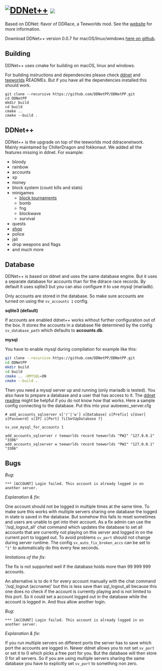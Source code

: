 [![DDNet++](./data/ddnetpp.svg)](./data/ddnetpp.svg)
[![](https://github.com/DDNetPP/DDNetPP/workflows/Build/badge.svg)](https://github.com/DDNetPP/DDNetPP/actions?query=workflow%3ABuild+event%3Apush+branch%3Amaster)
================================

Based on DDNet: flavor of DDRace, a Teeworlds mod. See the [website](http://ddnet.tw) for more information.

Download DDNet++ version 0.0.7 for macOS/linux/windows [here on github](https://github.com/DDNetPP/DDNetPP/releases/tag/v.0.0.7).

Building
--------

DDNet++ uses cmake for building on macOS, linux and windows.

For building instructions and dependencies please check [ddnet](https://github.com/ddnet/ddnet/blob/master/README.md) and [teeworlds](https://github.com/teeworlds/teeworlds/blob/master/readme.md) READMEs.
But if you have all the dependencies installed this should work.

```
git clone --recursive https://github.com/DDNetPP/DDNetPP.git
cd DDNetPP
mkdir build
cd build
cmake ..
cmake --build .
```

DDNet++
--------

DDNet++ is the upgrade on top of the teeworlds mod ddracenetwork.
Mainly maintained by ChillerDragon and fokkonaut.
We added all the features missing in ddnet. For example:
- bloody
- rainbow
- accounts
- xp
- money
- block system (count kills and stats)
- minigames
  + [block tournaments](./docs/block_tournaments.md)
  + bomb
  + fng
  + blockwave
  + survival
- quests
- [shop](./docs/shop.md)
- police
- jail
- drop weapons and flags
- and much more

Database
--------

DDNet++ is based on ddnet and uses the same database engine. But it uses a separate database for accounts than
for the ddrace race records. By default it uses sqlite3 but you can also configure it to use mysql (mariadb).


Only accounts are stored in the database. So make sure accounts are turned on using the ``sv_accounts 1`` config.

**sqlite3 (default)**

If accounts are enabled ddnet++ works without further configuration out of the box.
It stores the accounts in a database file determined by the config ``sv_database_path``
which defaults to **accounts.db**.

**mysql**

You have to enable mysql during compilation for example like this:

```sh
git clone --recursive https://github.com/DDNetPP/DDNetPP.git
cd DDNetPP
mkdir build
cd build
cmake .. -DMYSQL=ON
cmake --build .
```

Then you need a mysql server up and running (only mariadb is tested).
You also have to prepare a database and a user that has access to it. The [ddnet readme](https://github.com/ddnet/ddnet?tab=readme-ov-file#importing-the-official-ddnet-database) might be helpful if you do not know how that works.
Here a sample config connecting to the database. Put this into your autoexec_server.cfg

```
# add_accounts_sqlserver s['r'|'w'] s[Database] s[Prefix] s[User] s[Password] s[IP] i[Port] ?i[SetUpDatabase ?]

sv_use_mysql_for_accounts 1

add_accounts_sqlserver r teeworlds record teeworlds "PW2" "127.0.0.1" "3306"
add_accounts_sqlserver w teeworlds record teeworlds "PW2" "127.0.0.1" "3306"
```

Bugs
----

*Bug*:
```
*** [ACCOUNT] Login failed. This account is already logged in on another server.
```

*Explanation & fix*:


One account should not be logged in multiple times at the same time. To make sure this works with multiple servers sharing one database the logged in state is saved in the database. But somehow this fails to reset sometimes and users are unable to get into their account.
As a fix admin can use the '/sql_logout_all' chat command which updates the database to set all accounts that are currently not playing on this server and logged in on the current port to logged out. To avoid problems ``sv_port`` should not change during server runtime. The config ``sv_auto_fix_broken_accs`` can be set to ``"1"`` to automatically do this every few seconds.

*limitations of the fix:*

The fix is not supported well if the database holds more than 99 999 999 accounts.

An alternative is to do it for every account manually with the chat command '/sql_logout (accname)' but this is less save than sql_logout_all because this one does no check if the account is currently playing and is not limited to this port. So it could set a account logged out in the database while the account is logged in. And thus allow another login.

*Bug*:
```
*** [ACCOUNT] Login failed. This account is already logged in on another server.
```

*Explanation & fix*:

If you run multiple servers on different ports the server has to save which port the accounts are logged in. Newer ddnet allows you to not set ``sv_port`` or set it to 0 which picks a free port for you. But the database will then store 0 for all servers. So if you are using multiple servers sharing the same database you have to explicitly set ``sv_port`` to something non zero.
